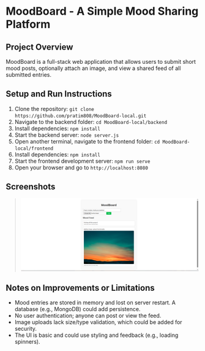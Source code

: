 # MoodBoard - A Simple Mood Sharing Platform

## Project Overview
MoodBoard is a full-stack web application that allows users to submit short mood posts, optionally attach an image, and view a shared feed of all submitted entries.

## Setup and Run Instructions
1. Clone the repository: `git clone https://github.com/pratim808/MoodBoard-local.git`
2. Navigate to the backend folder: `cd MoodBoard-local/backend`
3. Install dependencies: `npm install`
4. Start the backend server: `node server.js`
5. Open another terminal, navigate to the frontend folder: `cd MoodBoard-local/frontend`
6. Install dependencies: `npm install`
7. Start the frontend development server: `npm run serve`
8. Open your browser and go to `http://localhost:8080`

## Screenshots
> ![MoodBoard Application Screenshot](assets/Screenshot.png)

## Notes on Improvements or Limitations
- Mood entries are stored in memory and lost on server restart. A database (e.g., MongoDB) could add persistence.
- No user authentication; anyone can post or view the feed.
- Image uploads lack size/type validation, which could be added for security.
- The UI is basic and could use styling and feedback (e.g., loading spinners).


